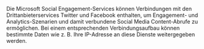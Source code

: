 Die Microsoft Social Engagement-Services können Verbindungen mit den Drittanbieterservices Twitter und Facebook enthalten, um Engagement- und Analytics-Szenarien und damit verbundene Social Media Content-Abrufe zu ermöglichen. Bei einem entsprechenden Verbindungsaufbau können bestimmte Daten wie z. B. Ihre IP-Adresse an diese Dienste weitergegeben werden.
